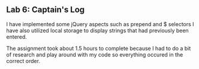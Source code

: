 ## Lab 6: Captain's Log

I have implemented some jQuery aspects such as prepend and $ selectors
I have also utilized local storage to display strings that had previously been entered.

The assignment took about 1.5 hours to complete because I had to do a bit of research
and play around with my code so everything occured in the correct order.
